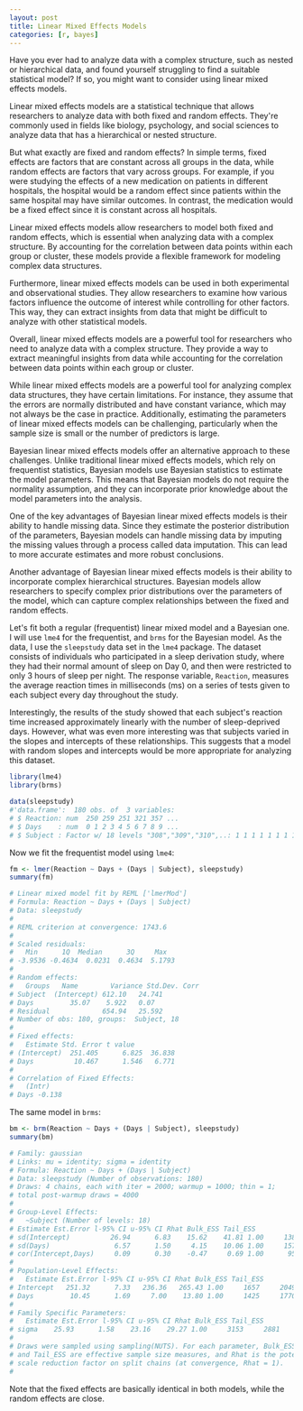 ```yaml
---
layout: post
title: Linear Mixed Effects Models
categories: [r, bayes]
---
```

Have you ever had to analyze data with a complex structure, such as nested or hierarchical data, and found yourself struggling to find a suitable statistical model? If so, you might want to consider using linear mixed effects models.

Linear mixed effects models are a statistical technique that allows researchers to analyze data with both fixed and random effects. They're commonly used in fields like biology, psychology, and social sciences to analyze data that has a hierarchical or nested structure.

But what exactly are fixed and random effects? In simple terms, fixed effects are factors that are constant across all groups in the data, while random effects are factors that vary across groups. For example, if you were studying the effects of a new medication on patients in different hospitals, the hospital would be a random effect since patients within the same hospital may have similar outcomes. In contrast, the medication would be a fixed effect since it is constant across all hospitals.

Linear mixed effects models allow researchers to model both fixed and random effects, which is essential when analyzing data with a complex structure. By accounting for the correlation between data points within each group or cluster, these models provide a flexible framework for modeling complex data structures.

Furthermore, linear mixed effects models can be used in both experimental and observational studies. They allow researchers to examine how various factors influence the outcome of interest while controlling for other factors. This way, they can extract insights from data that might be difficult to analyze with other statistical models.

Overall, linear mixed effects models are a powerful tool for researchers who need to analyze data with a complex structure. They provide a way to extract meaningful insights from data while accounting for the correlation between data points within each group or cluster.

While linear mixed effects models are a powerful tool for analyzing complex data structures, they have certain limitations. For instance, they assume that the errors are normally distributed and have constant variance, which may not always be the case in practice. Additionally, estimating the parameters of linear mixed effects models can be challenging, particularly when the sample size is small or the number of predictors is large.

Bayesian linear mixed effects models offer an alternative approach to these challenges. Unlike traditional linear mixed effects models, which rely on frequentist statistics, Bayesian models use Bayesian statistics to estimate the model parameters. This means that Bayesian models do not require the normality assumption, and they can incorporate prior knowledge about the model parameters into the analysis.

One of the key advantages of Bayesian linear mixed effects models is their ability to handle missing data. Since they estimate the posterior distribution of the parameters, Bayesian models can handle missing data by imputing the missing values through a process called data imputation. This can lead to more accurate estimates and more robust conclusions.

Another advantage of Bayesian linear mixed effects models is their ability to incorporate complex hierarchical structures. Bayesian models allow researchers to specify complex prior distributions over the parameters of the model, which can capture complex relationships between the fixed and random effects.

Let's fit both a regular (frequentist) linear mixed model and a Bayesian one. I will use `lme4` for the frequentist, and `brms` for the Bayesian model.
As the data, I use the `sleepstudy` data set in the `lme4` package.
The dataset consists of individuals who participated in a sleep derivation study, where they had their normal amount of sleep on Day 0, and then were restricted to only 3 hours of sleep per night. The response variable, `Reaction`, measures the average reaction times in milliseconds (ms) on a series of tests given to each subject every day throughout the study.

Interestingly, the results of the study showed that each subject's reaction time increased approximately linearly with the number of sleep-deprived days. However, what was even more interesting was that subjects varied in the slopes and intercepts of these relationships. This suggests that a model with random slopes and intercepts would be more appropriate for analyzing this dataset.

```r
library(lme4)
library(brms)

data(sleepstudy)
#'data.frame':	180 obs. of  3 variables:
# $ Reaction: num  250 259 251 321 357 ...
# $ Days    : num  0 1 2 3 4 5 6 7 8 9 ...
# $ Subject : Factor w/ 18 levels "308","309","310",..: 1 1 1 1 1 1 1 1 1 1 ...
```

Now we fit the frequentist model using `lme4`:

```r
fm <- lmer(Reaction ~ Days + (Days | Subject), sleepstudy)
summary(fm)

# Linear mixed model fit by REML ['lmerMod']
# Formula: Reaction ~ Days + (Days | Subject)
# Data: sleepstudy
# 
# REML criterion at convergence: 1743.6
# 
# Scaled residuals: 
#   Min      1Q  Median      3Q     Max 
# -3.9536 -0.4634  0.0231  0.4634  5.1793 
# 
# Random effects:
#   Groups   Name        Variance Std.Dev. Corr
# Subject  (Intercept) 612.10   24.741       
# Days         35.07    5.922   0.07
# Residual             654.94   25.592       
# Number of obs: 180, groups:  Subject, 18
# 
# Fixed effects:
#   Estimate Std. Error t value
# (Intercept)  251.405      6.825  36.838
# Days          10.467      1.546   6.771
# 
# Correlation of Fixed Effects:
#   (Intr)
# Days -0.138
```

The same model in `brms`:

```r
bm <- brm(Reaction ~ Days + (Days | Subject), sleepstudy)
summary(bm)

# Family: gaussian 
# Links: mu = identity; sigma = identity 
# Formula: Reaction ~ Days + (Days | Subject) 
# Data: sleepstudy (Number of observations: 180) 
# Draws: 4 chains, each with iter = 2000; warmup = 1000; thin = 1;
# total post-warmup draws = 4000
# 
# Group-Level Effects: 
#   ~Subject (Number of levels: 18) 
# Estimate Est.Error l-95% CI u-95% CI Rhat Bulk_ESS Tail_ESS
# sd(Intercept)          26.94      6.83    15.62    41.81 1.00     1383     2224
# sd(Days)                6.57      1.50     4.15    10.06 1.00     1573     2277
# cor(Intercept,Days)     0.09      0.30    -0.47     0.69 1.00      959     1647
# 
# Population-Level Effects: 
#   Estimate Est.Error l-95% CI u-95% CI Rhat Bulk_ESS Tail_ESS
# Intercept   251.32      7.33   236.36   265.43 1.00     1657     2049
# Days         10.45      1.69     7.00    13.80 1.00     1425     1770
# 
# Family Specific Parameters: 
#   Estimate Est.Error l-95% CI u-95% CI Rhat Bulk_ESS Tail_ESS
# sigma    25.93      1.58    23.16    29.27 1.00     3153     2881
# 
# Draws were sampled using sampling(NUTS). For each parameter, Bulk_ESS
# and Tail_ESS are effective sample size measures, and Rhat is the potential
# scale reduction factor on split chains (at convergence, Rhat = 1).
# 
```

Note that the fixed effects are basically identical in both models, while the random effects are close.





